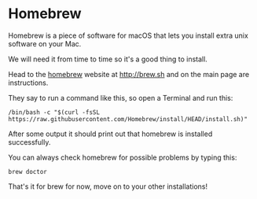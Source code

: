 # Homebrew

Homebrew is a piece of software for macOS that lets you install extra unix software on your Mac.

We will need it from time to time so it's a good thing to install.

Head to the [homebrew](http://brew.sh) website at http://brew.sh and on the main page are instructions.

They say to run a command like this, so open a Terminal and run this:

```shell
/bin/bash -c "$(curl -fsSL https://raw.githubusercontent.com/Homebrew/install/HEAD/install.sh)"
```

After some output it should print out that homebrew is installed successfully.

You can always check homebrew for possible problems by typing this:

```shell
brew doctor
```

That's it for brew for now, move on to your other installations!
